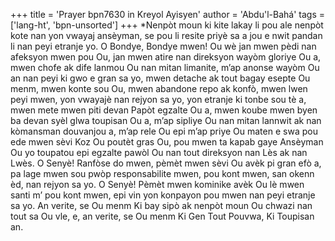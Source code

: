+++
title = 'Prayer bpn7630 in Kreyol Ayisyen'
author = 'Abdu'l-Bahá'
tags = ['lang-ht', 'bpn-unsorted']
+++
*Nenpòt moun ki kite lakay li pou ale nenpòt kote nan yon vwayaj ansèyman, se pou li resite priyè sa a jou e nwit pandan li nan peyi etranje yo. 
O Bondye, Bondye mwen! Ou wè jan mwen pèdi nan afeksyon mwen pou Ou, jan mwen atire nan direksyon wayòm gloriye Ou a, mwen chofe ak dife lanmou Ou nan mitan limanite, m’ap anonse wayòm Ou an nan peyi ki gwo e gran sa yo, mwen detache ak tout bagay esepte Ou menm, mwen konte sou Ou, mwen abandone repo ak konfò, mwen lwen peyi mwen, yon vwayajè nan rejyon sa yo, yon etranje ki tonbe sou tè a, mwen mete mwen piti devan Papòt egzalte Ou a, mwen koube mwen byen ba devan syèl glwa toupisan Ou a, m’ap sipliye Ou nan mitan lannwit ak nan kòmansman douvanjou a, m’ap rele Ou epi m’ap priye Ou maten e swa pou ede mwen sèvi Koz Ou poutèt gras Ou, pou mwen ta kapab gaye Ansèyman Ou yo toupatou epi egzalte pawòl Ou nan tout direksyon nan Lès ak nan Lwès. 
O Senyè! Ranfòse do mwen, pèmèt mwen sèvi Ou avèk pi gran efò a, pa lage mwen sou pwòp responsabilite mwen, pou kont mwen, san okenn èd, nan rejyon sa yo. 
O Senyè! Pèmèt mwen kominike avèk Ou lè mwen santi m’ pou kont mwen, epi vin yon konpayon pou mwen nan peyi etranje sa yo. 
An verite, se Ou menm Ki bay sipò ak nenpòt moun Ou chwazi nan tout sa Ou vle, e, an verite, se Ou menm Ki Gen Tout Pouvwa, Ki Toupisan an.
